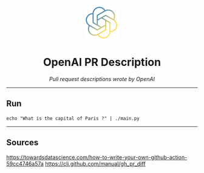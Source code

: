 <br />
<p align="center">
  <a href="">
    <img src=".logo.png" alt="Logo" width="90" height="90">
  </a>

  <h1 align="center">OpenAI PR Description</h1>

  <p align="center"><i>Pull request descriptions wrote by OpenAI</i>
  </p>
</p>

---

## Run

```shell
echo "What is the capital of Paris ?" | ./main.py
```

---

## Sources

https://towardsdatascience.com/how-to-write-your-own-github-action-59cc4746a57a
https://cli.github.com/manual/gh_pr_diff

